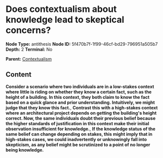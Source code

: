 # Does contextualism about knowledge lead to skeptical concerns?

**Node Type:** antithesis
**Node ID:** 5f470b7f-1f99-46cf-bd29-796951a505b7
**Depth:** 2
**Terminal:** No

**Parent:** [Contextualism](contextualism.md)

## Content

**Consider a scenario where two individuals are in a low-stakes context where little is riding on whether they know a certain fact, such as the height of a building. In this context, they both claim to know the fact based on a quick glance and prior understanding. Intuitively, we might judge that they know this fact.**, **Contrast this with a high-stakes context where an architectural project depends on getting the building's height correct. Now, the same individuals doubt their previous belief because the higher standards of justification in this context make their initial observation insufficient for knowledge.**, **If the knowledge status of the same belief can change depending on stakes, this might imply that in high-stakes cases, we could inadvertently or unknowingly fall into skepticism, as any belief might be scrutinized to a point of no longer being knowledge.**

